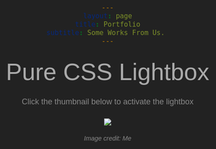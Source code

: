 ```yaml
---
layout: page
title: Portfolio
subtitle: Some Works From Us. 
---
```


<html lang="en" >

<head>
  <meta charset="UTF-8">
  <title>Bayveri's Timeline</title>	
</head>  

<style type="text/css" media="screen">

html,body {
  font-family: 'Raleway', sans-serif;
  padding: 0 2em;
  font-size: 18px;
  background: #222;
  color: #aaa;
  text-align:center;
}

h1 {
  font-size: 3em;
  font-weight: 200;
  margin: 0.5em 0 0.2em 0;
}

p {
  margin: 1.5em 0;
  color: #888;
}

.thumbnail {
  max-width: 40%;
}

.italic { font-style: italic; }
.small { font-size: 0.8em; }

/** LIGHTBOX MARKUP **/

.lightbox {
	/** Default lightbox to hidden */
	display: none;

	/** Position and style */
	position: fixed;
	z-index: 999;
	width: 100%;
	height: 100%;
	text-align: center;
	top: 0;
	left: 0;
	background: rgba(0,0,0,0.8);
}

.lightbox img {
	/** Pad the lightbox image */
	max-width: 90%;
	max-height: 80%;
	margin-top: 2%;
}

.lightbox:target {
	/** Remove default browser outline */
	outline: none;

	/** Unhide lightbox **/
	display: block;
}

 </style>


<!-- Lightbox usage markup -->
<link href="https://fonts.googleapis.com/css?family=Raleway:200,100,400" rel="stylesheet" type="text/css" />
<h1>Pure CSS Lightbox</h1>
<p>Click the thumbnail below to activate the lightbox</p>

<!-- thumbnail image wrapped in a link -->
<a href="#img1">
  <img src="http://insomnia.rest/images/screens/main.png" class="thumbnail">
</a>

<!-- lightbox container hidden with CSS -->
<a href="#_" class="lightbox" id="img1">
  <img src="http://insomnia.rest/images/screens/main.png">
</a>

<p class="italic small">Image credit: Me</p>

	
</html>
